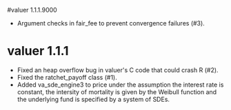 #valuer 1.1.1.9000
* Argument checks in fair_fee to prevent convergence failures (#3).

# valuer 1.1.1

*  Fixed an heap overflow bug in valuer's C code that could crash R (#2).
*  Fixed the ratchet_payoff class (#1).
*  Added va_sde_engine3 to price under the assumption the interest rate is constant, the intersity of mortality is given by the Weibull function  and the underlying fund is specified by a system of SDEs.



